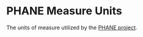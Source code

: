 PHANE Measure Units
===================

The units of measure utilized by the [PHANE project][GitHub-PHANE].

[GitHub-PHANE]: https://github.com/AMNH/PHANE#readme